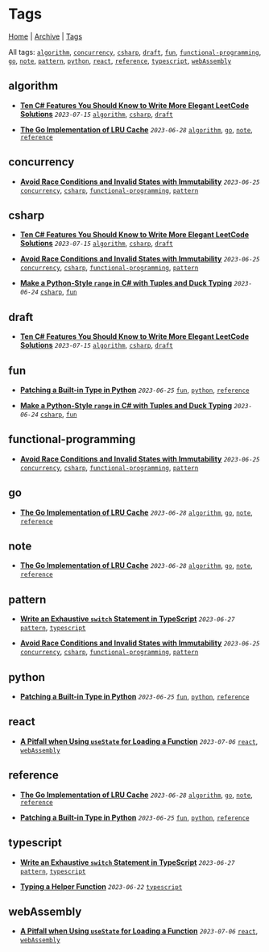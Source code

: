 # Tags

[Home](../README.md) | [Archive](./archive.md) | [Tags](./tags.md)

All tags: [`algorithm`](./tags.md#algorithm), [`concurrency`](./tags.md#concurrency), [`csharp`](./tags.md#csharp), [`draft`](./tags.md#draft), [`fun`](./tags.md#fun), [`functional-programming`](./tags.md#functional-programming), [`go`](./tags.md#go), [`note`](./tags.md#note), [`pattern`](./tags.md#pattern), [`python`](./tags.md#python), [`react`](./tags.md#react), [`reference`](./tags.md#reference), [`typescript`](./tags.md#typescript), [`webAssembly`](./tags.md#webAssembly)

## algorithm

- __[Ten C# Features You Should Know to Write More Elegant LeetCode Solutions](../src/2023/7/15/leetcode_tricks_csharp/README.md)__
  _`2023-07-15`_
  [`algorithm`](./tags.md#algorithm), [`csharp`](./tags.md#csharp), [`draft`](./tags.md#draft)

- __[The Go Implementation of LRU Cache](../src/2023/6/28/lru/README.md)__
  _`2023-06-28`_
  [`algorithm`](./tags.md#algorithm), [`go`](./tags.md#go), [`note`](./tags.md#note), [`reference`](./tags.md#reference)


## concurrency

- __[Avoid Race Conditions and Invalid States with Immutability](../src/2023/6/25/avoid_race_condition_with_immutability/README.md)__
  _`2023-06-25`_
  [`concurrency`](./tags.md#concurrency), [`csharp`](./tags.md#csharp), [`functional-programming`](./tags.md#functional-programming), [`pattern`](./tags.md#pattern)


## csharp

- __[Ten C# Features You Should Know to Write More Elegant LeetCode Solutions](../src/2023/7/15/leetcode_tricks_csharp/README.md)__
  _`2023-07-15`_
  [`algorithm`](./tags.md#algorithm), [`csharp`](./tags.md#csharp), [`draft`](./tags.md#draft)

- __[Avoid Race Conditions and Invalid States with Immutability](../src/2023/6/25/avoid_race_condition_with_immutability/README.md)__
  _`2023-06-25`_
  [`concurrency`](./tags.md#concurrency), [`csharp`](./tags.md#csharp), [`functional-programming`](./tags.md#functional-programming), [`pattern`](./tags.md#pattern)

- __[Make a Python-Style `range` in C# with Tuples and Duck Typing](../src/2023/6/24/python_style_range/README.md)__
  _`2023-06-24`_
  [`csharp`](./tags.md#csharp), [`fun`](./tags.md#fun)


## draft

- __[Ten C# Features You Should Know to Write More Elegant LeetCode Solutions](../src/2023/7/15/leetcode_tricks_csharp/README.md)__
  _`2023-07-15`_
  [`algorithm`](./tags.md#algorithm), [`csharp`](./tags.md#csharp), [`draft`](./tags.md#draft)


## fun

- __[Patching a Built-in Type in Python](../src/2023/6/25/patching_builtin_types_in_python/README.md)__
  _`2023-06-25`_
  [`fun`](./tags.md#fun), [`python`](./tags.md#python), [`reference`](./tags.md#reference)

- __[Make a Python-Style `range` in C# with Tuples and Duck Typing](../src/2023/6/24/python_style_range/README.md)__
  _`2023-06-24`_
  [`csharp`](./tags.md#csharp), [`fun`](./tags.md#fun)


## functional-programming

- __[Avoid Race Conditions and Invalid States with Immutability](../src/2023/6/25/avoid_race_condition_with_immutability/README.md)__
  _`2023-06-25`_
  [`concurrency`](./tags.md#concurrency), [`csharp`](./tags.md#csharp), [`functional-programming`](./tags.md#functional-programming), [`pattern`](./tags.md#pattern)


## go

- __[The Go Implementation of LRU Cache](../src/2023/6/28/lru/README.md)__
  _`2023-06-28`_
  [`algorithm`](./tags.md#algorithm), [`go`](./tags.md#go), [`note`](./tags.md#note), [`reference`](./tags.md#reference)


## note

- __[The Go Implementation of LRU Cache](../src/2023/6/28/lru/README.md)__
  _`2023-06-28`_
  [`algorithm`](./tags.md#algorithm), [`go`](./tags.md#go), [`note`](./tags.md#note), [`reference`](./tags.md#reference)


## pattern

- __[Write an Exhaustive `switch` Statement in TypeScript](../src/2023/6/27/exhaustive_switch/README.md)__
  _`2023-06-27`_
  [`pattern`](./tags.md#pattern), [`typescript`](./tags.md#typescript)

- __[Avoid Race Conditions and Invalid States with Immutability](../src/2023/6/25/avoid_race_condition_with_immutability/README.md)__
  _`2023-06-25`_
  [`concurrency`](./tags.md#concurrency), [`csharp`](./tags.md#csharp), [`functional-programming`](./tags.md#functional-programming), [`pattern`](./tags.md#pattern)


## python

- __[Patching a Built-in Type in Python](../src/2023/6/25/patching_builtin_types_in_python/README.md)__
  _`2023-06-25`_
  [`fun`](./tags.md#fun), [`python`](./tags.md#python), [`reference`](./tags.md#reference)


## react

- __[A Pitfall when Using `useState` for Loading a Function](../src/2023/7/6/usestate_with_function/README.md)__
  _`2023-07-06`_
  [`react`](./tags.md#react), [`webAssembly`](./tags.md#webAssembly)


## reference

- __[The Go Implementation of LRU Cache](../src/2023/6/28/lru/README.md)__
  _`2023-06-28`_
  [`algorithm`](./tags.md#algorithm), [`go`](./tags.md#go), [`note`](./tags.md#note), [`reference`](./tags.md#reference)

- __[Patching a Built-in Type in Python](../src/2023/6/25/patching_builtin_types_in_python/README.md)__
  _`2023-06-25`_
  [`fun`](./tags.md#fun), [`python`](./tags.md#python), [`reference`](./tags.md#reference)


## typescript

- __[Write an Exhaustive `switch` Statement in TypeScript](../src/2023/6/27/exhaustive_switch/README.md)__
  _`2023-06-27`_
  [`pattern`](./tags.md#pattern), [`typescript`](./tags.md#typescript)

- __[Typing a Helper Function](../src/2023/6/22/typing_a_helper_function/README.md)__
  _`2023-06-22`_
  [`typescript`](./tags.md#typescript)


## webAssembly

- __[A Pitfall when Using `useState` for Loading a Function](../src/2023/7/6/usestate_with_function/README.md)__
  _`2023-07-06`_
  [`react`](./tags.md#react), [`webAssembly`](./tags.md#webAssembly)


